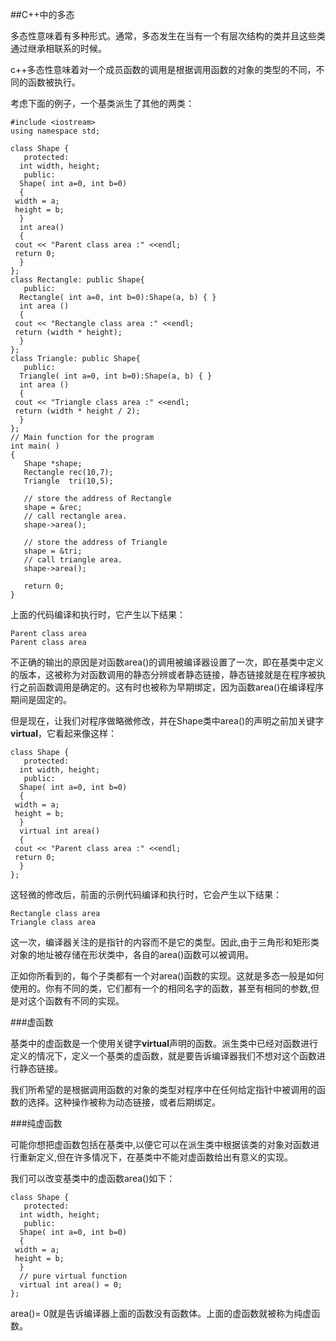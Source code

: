 ##C++中的多态

多态性意味着有多种形式。通常，多态发生在当有一个有层次结构的类并且这些类通过继承相联系的时候。

c++多态性意味着对一个成员函数的调用是根据调用函数的对象的类型的不同，不同的函数被执行。

考虑下面的例子，一个基类派生了其他的两类：

    #include <iostream> 
    using namespace std;
     
    class Shape {
       protected:
      int width, height;
       public:
      Shape( int a=0, int b=0)
      {
     width = a;
     height = b;
      }
      int area()
      {
     cout << "Parent class area :" <<endl;
     return 0;
      }
    };
    class Rectangle: public Shape{
       public:
      Rectangle( int a=0, int b=0):Shape(a, b) { }
      int area ()
      { 
     cout << "Rectangle class area :" <<endl;
     return (width * height); 
      }
    };
    class Triangle: public Shape{
       public:
      Triangle( int a=0, int b=0):Shape(a, b) { }
      int area ()
      { 
     cout << "Triangle class area :" <<endl;
     return (width * height / 2); 
      }
    };
    // Main function for the program
    int main( )
    {
       Shape *shape;
       Rectangle rec(10,7);
       Triangle  tri(10,5);
    
       // store the address of Rectangle
       shape = &rec;
       // call rectangle area.
       shape->area();
    
       // store the address of Triangle
       shape = &tri;
       // call triangle area.
       shape->area();
       
       return 0;
    }

上面的代码编译和执行时，它产生以下结果：

    Parent class area
    Parent class area

不正确的输出的原因是对函数area()的调用被编译器设置了一次，即在基类中定义的版本，这被称为对函数调用的静态分辨或者静态链接，静态链接就是在程序被执行之前函数调用是确定的。这有时也被称为早期绑定，因为函数area()在编译程序期间是固定的。

但是现在，让我们对程序做略微修改，并在Shape类中area()的声明之前加关键字**virtual**，它看起来像这样：

    class Shape {
       protected:
      int width, height;
       public:
      Shape( int a=0, int b=0)
      {
     width = a;
     height = b;
      }
      virtual int area()
      {
     cout << "Parent class area :" <<endl;
     return 0;
      }
    };

这轻微的修改后，前面的示例代码编译和执行时，它会产生以下结果：

    Rectangle class area
    Triangle class area

这一次，编译器关注的是指针的内容而不是它的类型。因此,由于三角形和矩形类对象的地址被存储在形状类中，各自的area()函数可以被调用。

正如你所看到的，每个子类都有一个对area()函数的实现。这就是多态一般是如何使用的。你有不同的类，它们都有一个的相同名字的函数，甚至有相同的参数,但是对这个函数有不同的实现。

###虚函数

基类中的虚函数是一个使用关键字**virtual**声明的函数。派生类中已经对函数进行定义的情况下，定义一个基类的虚函数，就是要告诉编译器我们不想对这个函数进行静态链接。

我们所希望的是根据调用函数的对象的类型对程序中在任何给定指针中被调用的函数的选择。这种操作被称为动态链接，或者后期绑定。

###纯虚函数

可能你想把虚函数包括在基类中,以便它可以在派生类中根据该类的对象对函数进行重新定义,但在许多情况下，在基类中不能对虚函数给出有意义的实现。

我们可以改变基类中的虚函数area()如下：

    class Shape {
       protected:
      int width, height;
       public:
      Shape( int a=0, int b=0)
      {
     width = a;
     height = b;
      }
      // pure virtual function
      virtual int area() = 0;
    };

area()= 0就是告诉编译器上面的函数没有函数体。上面的虚函数就被称为纯虚函数。
